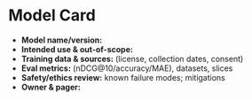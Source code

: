 # Model Card

- **Model name/version:**
- **Intended use & out-of-scope:**
- **Training data & sources:** (license, collection dates, consent)
- **Eval metrics:** (nDCG@10/accuracy/MAE), datasets, slices
- **Safety/ethics review:** known failure modes; mitigations
- **Owner & pager:**
